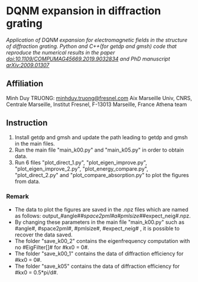 # DQNM expansion in diffraction grating

*Application of DQNM expansion for electromagnetic fields in the structure of diffraction grating.*
*Python and C++(for getdp and gmsh) code that reproduce the numerical results in the paper [doi:10.1109/COMPUMAG45669.2019.9032834](https://ieeexplore.ieee.org/document/9032834) and PhD manuscript [arXiv:2009.01307](https://arxiv.org/abs/2009.01307)*

## Affiliation

Minh Duy TRUONG: [minhduy.truong@fresnel.com](minhduy.truong@fresnel.com)
Aix Marseille Univ, CNRS, Centrale Marseille, Institut Fresnel, F-13013 Marseille, France
Athena team

## Instruction

1. Install getdp and gmsh and update the path leading to getdp and gmsh in the main files.
2. Run the main file "main_k00.py" and "main_k05.py"  in order to obtain data.
3. Run 6 files "plot_direct_1.py", "plot_eigen_improve.py", "plot_eigen_improve_2.py", "plot_energy_compare.py", "plot_direct_2.py" and "plot_compare_absorption.py" to plot the figures from data.

### Remark
* The data to plot the figures are saved in the .npz files which are named as follows: output_#angle#_#space2pml#a#pmlsize#_#expect_neig#.npz. 
* By changing these parameters in the main file "main_k00.py" such as #angle#, #space2pml#, #pmlsize#, #expect_neig# , it is possible to recover the data saved.
* The folder "save_k00_2" contains the eigenfrequency computation with no #EigFilter[]# for #kx0 = 0#.
* The folder "save_k00_1" contains the data of diffraction efficiency for #kx0 = 0#.
* The folder "save_k05" contains the data of diffraction efficiency for #kx0 = 0.5*pi/d#.
